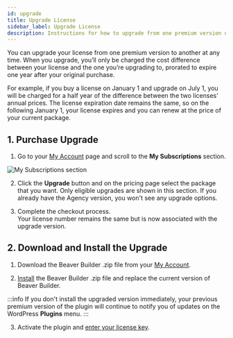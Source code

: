 ```yaml
---
id: upgrade
title: Upgrade License
sidebar_label: Upgrade License
description: Instructions for how to upgrade from one premium version of Beaver Builder to a higher one.
---
```


You can upgrade your license from one premium version to another at any time. When you upgrade, you’ll only be charged the cost difference between your license and the one you’re upgrading to, prorated to expire one year after your original purchase.

For example, if you buy a license on January 1 and upgrade on July 1, you will be charged for a half year of the difference between the two licenses' annual prices. The license expiration date remains the same, so on the following January 1, your license expires and you can renew at the price of your current package.

## 1. Purchase Upgrade

1. Go to your [My Account](https://www.wpbeaverbuilder.com/my-account/) page and scroll to the **My Subscriptions** section.  
  
  ![My Subscriptions section](/img/beaver-builder/account--upgrade--1.jpg)

2. Click the **Upgrade** button and on the pricing page select the package that you want. 
Only eligible upgrades are shown in this section. If you already have the
Agency version, you won't see any upgrade options.

3.  Complete the checkout process.  
Your license number remains the same but is now associated with the upgrade
version.

## 2. Download and Install the Upgrade

1. Download the Beaver Builder .zip file from your [My Account](https://www.wpbeaverbuilder.com/my-account/).

2. [Install](../../getting-started/install.md) the Beaver Builder .zip file and replace the current version of Beaver Builder.  
  
  :::info
  If you don't install the upgraded version immediately, your previous premium version of the plugin will continue to notify you of updates on the WordPress **Plugins** menu.
  :::

3. Activate the plugin and [enter your license key](index.md#activate-license-key). 



